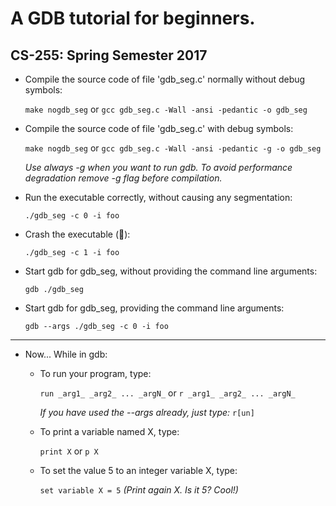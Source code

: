# A GDB tutorial for beginners.
## CS-255: Spring Semester 2017

* Compile the source code of file 'gdb\_seg.c' normally without debug symbols:
	
	`make nogdb_seg` or `gcc gdb_seg.c -Wall -ansi -pedantic -o gdb_seg`

* Compile the source code of file 'gdb\_seg.c' with debug symbols:

	`make nogdb_seg` or `gcc gdb_seg.c -Wall -ansi -pedantic -g -o gdb_seg`

	_Use *always* -g when you want to run gdb. To avoid performance 
	degradation remove -g flag before compilation._

* Run the executable correctly, without causing any segmentation:

	`./gdb_seg -c 0 -i foo`

* Crash the executable (:poop:): 

	`./gdb_seg -c 1 -i foo`

* Start gdb for gdb\_seg, without providing the command line arguments:
	
	`gdb ./gdb_seg` 

* Start gdb for gdb\_seg, providing the command line arguments:
	
	`gdb --args ./gdb_seg -c 0 -i foo` 

- - - - 

* Now... While in gdb:

  * To run your program, type: 

	`run _arg1_ _arg2_ ... _argN_` or `r _arg1_ _arg2_ ... _argN_`

  	_If you have used the --args already, just type:_ `r[un]`

  * To print a variable named X, type:

	`print X` or `p X`

  * To set the value 5 to an integer variable X, type:

	`set variable X = 5` _(Print again X. Is it 5? Cool!)_
